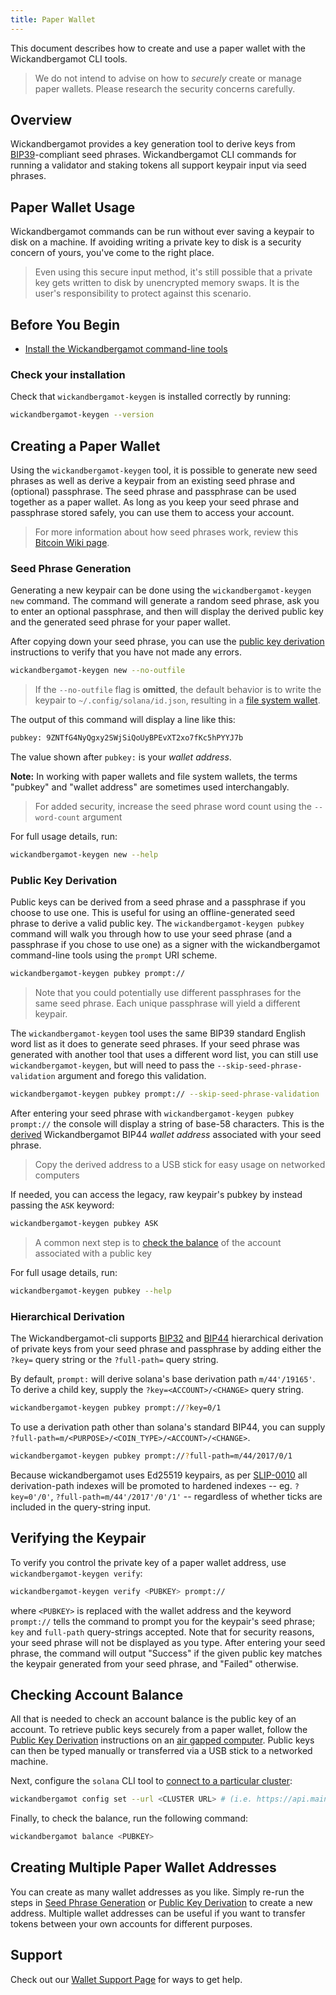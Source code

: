 ```yaml
---
title: Paper Wallet
---
```


This document describes how to create and use a paper wallet with the Wickandbergamot CLI
tools.

> We do not intend to advise on how to _securely_ create or manage paper wallets. Please research the security concerns carefully.

## Overview

Wickandbergamot provides a key generation tool to derive keys from
[BIP39](https://github.com/bitcoin/bips/blob/master/bip-0039.mediawiki)-compliant
seed phrases. Wickandbergamot CLI commands for running a validator and staking tokens all
support keypair input via seed phrases.

## Paper Wallet Usage

Wickandbergamot commands can be run without ever saving a keypair to disk on a machine.
If avoiding writing a private key to disk is a security concern of yours, you've
come to the right place.

> Even using this secure input method, it's still possible that a private key gets written to disk by unencrypted memory swaps. It is the user's responsibility to protect against this scenario.

## Before You Begin

- [Install the Wickandbergamot command-line tools](../cli/install-wickandbergamot-cli-tools.md)

### Check your installation

Check that `wickandbergamot-keygen` is installed correctly by running:

```bash
wickandbergamot-keygen --version
```

## Creating a Paper Wallet

Using the `wickandbergamot-keygen` tool, it is possible to generate new seed phrases as
well as derive a keypair from an existing seed phrase and (optional) passphrase.
The seed phrase and passphrase can be used together as a paper wallet. As long
as you keep your seed phrase and passphrase stored safely, you can use them to
access your account.

> For more information about how seed phrases work, review this [Bitcoin Wiki page](https://en.bitcoin.it/wiki/Seed_phrase).

### Seed Phrase Generation

Generating a new keypair can be done using the `wickandbergamot-keygen new` command. The
command will generate a random seed phrase, ask you to enter an optional
passphrase, and then will display the derived public key and the generated seed
phrase for your paper wallet.

After copying down your seed phrase, you can use the
[public key derivation](#public-key-derivation) instructions to verify that you
have not made any errors.

```bash
wickandbergamot-keygen new --no-outfile
```

> If the `--no-outfile` flag is **omitted**, the default behavior is to write the keypair to `~/.config/solana/id.json`, resulting in a [file system wallet](file-system-wallet.md).

The output of this command will display a line like this:

```bash
pubkey: 9ZNTfG4NyQgxy2SWjSiQoUyBPEvXT2xo7fKc5hPYYJ7b
```

The value shown after `pubkey:` is your _wallet address_.

**Note:** In working with paper wallets and file system wallets, the terms "pubkey"
and "wallet address" are sometimes used interchangably.

> For added security, increase the seed phrase word count using the `--word-count` argument

For full usage details, run:

```bash
wickandbergamot-keygen new --help
```


### Public Key Derivation

Public keys can be derived from a seed phrase and a passphrase if you choose to
use one. This is useful for using an offline-generated seed phrase to derive a
valid public key. The `wickandbergamot-keygen pubkey` command will walk you through how
to use your seed phrase (and a passphrase if you chose to use one) as a signer
with the wickandbergamot command-line tools using the `prompt` URI scheme.

```bash
wickandbergamot-keygen pubkey prompt://
```

> Note that you could potentially use different passphrases for the same seed phrase. Each unique passphrase will yield a different keypair.

The `wickandbergamot-keygen` tool uses the same BIP39 standard English word list as it
does to generate seed phrases. If your seed phrase was generated with another
tool that uses a different word list, you can still use `wickandbergamot-keygen`, but
will need to pass the `--skip-seed-phrase-validation` argument and forego this
validation.

```bash
wickandbergamot-keygen pubkey prompt:// --skip-seed-phrase-validation
```

After entering your seed phrase with `wickandbergamot-keygen pubkey prompt://` the console
will display a string of base-58 characters. This is the [derived](#hierarchical-derivation) Wickandbergamot BIP44 _wallet address_
associated with your seed phrase.

> Copy the derived address to a USB stick for easy usage on networked computers

If needed, you can access the legacy, raw keypair's pubkey by instead passing the `ASK` keyword:

```bash
wickandbergamot-keygen pubkey ASK
```

> A common next step is to [check the balance](#checking-account-balance) of the account associated with a public key

For full usage details, run:

```bash
wickandbergamot-keygen pubkey --help
```

### Hierarchical Derivation

The Wickandbergamot-cli supports
[BIP32](https://github.com/bitcoin/bips/blob/master/bip-0032.mediawiki) and
[BIP44](https://github.com/bitcoin/bips/blob/master/bip-0044.mediawiki)
hierarchical derivation of private keys from your seed phrase and passphrase by
adding either the `?key=` query string or the `?full-path=` query string.

By default, `prompt:` will derive solana's base derivation path `m/44'/19165'`. To
derive a child key, supply the `?key=<ACCOUNT>/<CHANGE>` query string.

```bash
wickandbergamot-keygen pubkey prompt://?key=0/1
```

To use a derivation path other than solana's standard BIP44, you can supply `?full-path=m/<PURPOSE>/<COIN_TYPE>/<ACCOUNT>/<CHANGE>`.

```bash
wickandbergamot-keygen pubkey prompt://?full-path=m/44/2017/0/1
```

Because wickandbergamot uses Ed25519 keypairs, as per
[SLIP-0010](https://github.com/satoshilabs/slips/blob/master/slip-0010.md) all
derivation-path indexes will be promoted to hardened indexes -- eg.
`?key=0'/0'`, `?full-path=m/44'/2017'/0'/1'` -- regardless of whether ticks are
included in the query-string input.

## Verifying the Keypair

To verify you control the private key of a paper wallet address, use
`wickandbergamot-keygen verify`:

```bash
wickandbergamot-keygen verify <PUBKEY> prompt://
```

where `<PUBKEY>` is replaced with the wallet address and the keyword `prompt://`
tells the command to prompt you for the keypair's seed phrase; `key` and
`full-path` query-strings accepted. Note that for security reasons, your seed
phrase will not be displayed as you type. After entering your seed phrase, the
command will output "Success" if the given public key matches the keypair
generated from your seed phrase, and "Failed" otherwise.

## Checking Account Balance

All that is needed to check an account balance is the public key of an account.
To retrieve public keys securely from a paper wallet, follow the
[Public Key Derivation](#public-key-derivation) instructions on an
[air gapped computer](<https://en.wikipedia.org/wiki/Air_gap_(networking)>).
Public keys can then be typed manually or transferred via a USB stick to a
networked machine.

Next, configure the `solana` CLI tool to
[connect to a particular cluster](../cli/choose-a-cluster.md):

```bash
wickandbergamot config set --url <CLUSTER URL> # (i.e. https://api.mainnet-beta.wickandbergamot.org)
```

Finally, to check the balance, run the following command:

```bash
wickandbergamot balance <PUBKEY>
```

## Creating Multiple Paper Wallet Addresses

You can create as many wallet addresses as you like. Simply re-run the
steps in [Seed Phrase Generation](#seed-phrase-generation) or
[Public Key Derivation](#public-key-derivation) to create a new address.
Multiple wallet addresses can be useful if you want to transfer tokens between
your own accounts for different purposes.

## Support

Check out our [Wallet Support Page](support.md) for ways to get help.
